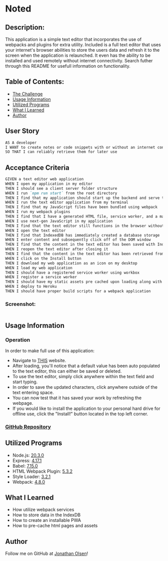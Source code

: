 # Noted

## Description:
This application is a simple text editor that incorporates the use of webpacks and plugins for extra utility. Included is a full text editor that uses your internet's browser abilities to store the users data and refresh it to the screen when the application is relaunched. It even has the ability to be installed and used remotely without internet connectivity. Search futher through this README for usefull information on functionality.

## Table of Contents:
- [The Challenge](#The-Challenge)
- [Usage Information](#Usage-Information)
- [Utilized Programs](#Utilized-Programs)
- [What I Learned](#What-I-Learned)
- [Author](#Author)

## User Story

```md
AS A developer
I WANT to create notes or code snippets with or without an internet connection
SO THAT I can reliably retrieve them for later use
```

## Acceptance Criteria

```md
GIVEN a text editor web application
WHEN I open my application in my editor
THEN I should see a client server folder structure
WHEN I run `npm run start` from the root directory
THEN I find that my application should start up the backend and serve the client
WHEN I run the text editor application from my terminal
THEN I find that my JavaScript files have been bundled using webpack
WHEN I run my webpack plugins
THEN I find that I have a generated HTML file, service worker, and a manifest file
WHEN I use next-gen JavaScript in my application
THEN I find that the text editor still functions in the browser without errors
WHEN I open the text editor
THEN I find that IndexedDB has immediately created a database storage
WHEN I enter content and subsequently click off of the DOM window
THEN I find that the content in the text editor has been saved with IndexedDB
WHEN I reopen the text editor after closing it
THEN I find that the content in the text editor has been retrieved from our IndexedDB
WHEN I click on the Install button
THEN I download my web application as an icon on my desktop
WHEN I load my web application
THEN I should have a registered service worker using workbox
WHEN I register a service worker
THEN I should have my static assets pre cached upon loading along with subsequent pages and static assets
WHEN I deploy to Heroku
THEN I should have proper build scripts for a webpack application
```

### Screenshot:
![]()

## Usage Information

### Operation
In order to make full use of this application:
- Navigate to [THIS](https://noted-pwa-2186a19d9056.herokuapp.com/) website.
- After loading, you'll notice that a default value has been auto populated to the text editor, this can either be saved or deleted.
- To use the text editor, simply click anywhere within the text field and start typing.
- In order to save the updated characters, click anywhere outside of the text entering space.
- You can now test that it has saved your work by refreshing the webpage.
- If you would like to install the application to your personal hard drive for offline use, click the "Install!" button located in the top left corner.

### [GitHub Repository](https://github.com/jonathanjjolsen/my-social)

## Utilized Programs
- Node.js: [20.3.0](https://nodejs.org/en)
- Express: [4.17.1](https://expressjs.com/)
- Babel: [7.15.0](https://babeljs.io/)
- HTML Webpack Plugin: [5.3.2](https://www.npmjs.com/package/html-webpack-plugin)
- Style Loader: [3.2.1](https://www.npmjs.com/package/style-loader)
- Webpack: [4.8.0](https://www.npmjs.com/package/webpack)

## What I Learned
- How utilize webpack services
- How to store data in the IndexDB
- How to create an installable PWA
- How to pre-cache html pages and assets

## Author
Follow me on GitHub at [Jonathan Olsen](https://github.com/jonathanjjolsen)!